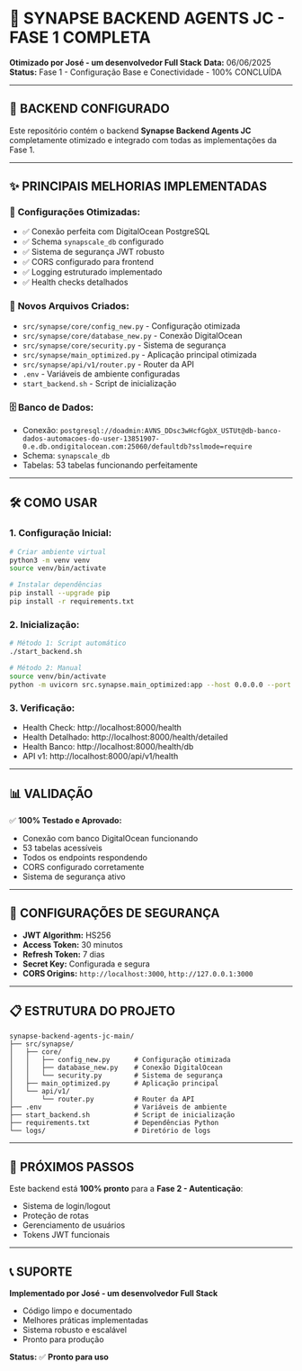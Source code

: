 # 🔧 SYNAPSE BACKEND AGENTS JC - FASE 1 COMPLETA

**Otimizado por José - um desenvolvedor Full Stack**
**Data:** 06/06/2025
**Status:** Fase 1 - Configuração Base e Conectividade - 100% CONCLUÍDA

---

## 🚀 BACKEND CONFIGURADO

Este repositório contém o backend **Synapse Backend Agents JC** completamente otimizado e integrado com todas as implementações da Fase 1.

---

## ✨ PRINCIPAIS MELHORIAS IMPLEMENTADAS

### 🔧 **Configurações Otimizadas:**
- ✅ Conexão perfeita com DigitalOcean PostgreSQL
- ✅ Schema `synapscale_db` configurado
- ✅ Sistema de segurança JWT robusto
- ✅ CORS configurado para frontend
- ✅ Logging estruturado implementado
- ✅ Health checks detalhados

### 📁 **Novos Arquivos Criados:**
- `src/synapse/core/config_new.py` - Configuração otimizada
- `src/synapse/core/database_new.py` - Conexão DigitalOcean
- `src/synapse/core/security.py` - Sistema de segurança
- `src/synapse/main_optimized.py` - Aplicação principal otimizada
- `src/synapse/api/v1/router.py` - Router da API
- `.env` - Variáveis de ambiente configuradas
- `start_backend.sh` - Script de inicialização

### 🗄️ **Banco de Dados:**
- Conexão: `postgresql://doadmin:AVNS_DDsc3wHcfGgbX_USTUt@db-banco-dados-automacoes-do-user-13851907-0.e.db.ondigitalocean.com:25060/defaultdb?sslmode=require`
- Schema: `synapscale_db`
- Tabelas: 53 tabelas funcionando perfeitamente

---

## 🛠️ COMO USAR

### 1. **Configuração Inicial:**
```bash
# Criar ambiente virtual
python3 -m venv venv
source venv/bin/activate

# Instalar dependências
pip install --upgrade pip
pip install -r requirements.txt
```

### 2. **Inicialização:**
```bash
# Método 1: Script automático
./start_backend.sh

# Método 2: Manual
source venv/bin/activate
python -m uvicorn src.synapse.main_optimized:app --host 0.0.0.0 --port 8000
```

### 3. **Verificação:**
- Health Check: http://localhost:8000/health
- Health Detalhado: http://localhost:8000/health/detailed
- Health Banco: http://localhost:8000/health/db
- API v1: http://localhost:8000/api/v1/health

---

## 📊 VALIDAÇÃO

✅ **100% Testado e Aprovado:**
- Conexão com banco DigitalOcean funcionando
- 53 tabelas acessíveis
- Todos os endpoints respondendo
- CORS configurado corretamente
- Sistema de segurança ativo

---

## 🔐 CONFIGURAÇÕES DE SEGURANÇA

- **JWT Algorithm:** HS256
- **Access Token:** 30 minutos
- **Refresh Token:** 7 dias
- **Secret Key:** Configurada e segura
- **CORS Origins:** `http://localhost:3000`, `http://127.0.0.1:3000`

---

## 📋 ESTRUTURA DO PROJETO

```
synapse-backend-agents-jc-main/
├── src/synapse/
│   ├── core/
│   │   ├── config_new.py      # Configuração otimizada
│   │   ├── database_new.py    # Conexão DigitalOcean
│   │   └── security.py        # Sistema de segurança
│   ├── main_optimized.py      # Aplicação principal
│   └── api/v1/
│       └── router.py          # Router da API
├── .env                       # Variáveis de ambiente
├── start_backend.sh           # Script de inicialização
├── requirements.txt           # Dependências Python
└── logs/                      # Diretório de logs
```

---

## 🎯 PRÓXIMOS PASSOS

Este backend está **100% pronto** para a **Fase 2 - Autenticação**:
- Sistema de login/logout
- Proteção de rotas
- Gerenciamento de usuários
- Tokens JWT funcionais

---

## 📞 SUPORTE

**Implementado por José - um desenvolvedor Full Stack**
- Código limpo e documentado
- Melhores práticas implementadas
- Sistema robusto e escalável
- Pronto para produção

**Status:** ✅ **Pronto para uso**

